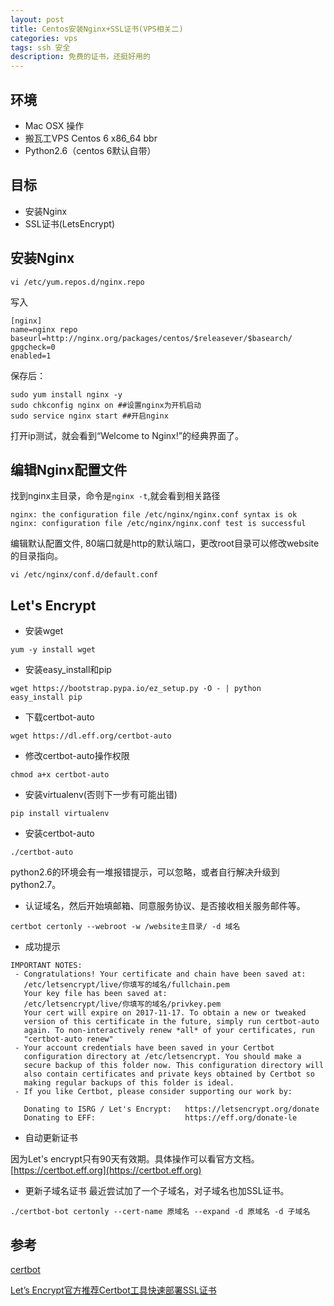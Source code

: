 ```yaml
---
layout: post
title: Centos安装Nginx+SSL证书(VPS相关二)
categories: vps
tags: ssh 安全
description: 免费的证书，还挺好用的
---
```

## 环境
* Mac OSX 操作 
* 搬瓦工VPS Centos 6 x86_64 bbr
* Python2.6（centos 6默认自带）

## 目标
* 安装Nginx
* SSL证书(LetsEncrypt)

## 安装Nginx
```
vi /etc/yum.repos.d/nginx.repo
```

写入

```
[nginx]
name=nginx repo
baseurl=http://nginx.org/packages/centos/$releasever/$basearch/
gpgcheck=0
enabled=1
```

保存后：

```
sudo yum install nginx -y
sudo chkconfig nginx on ##设置nginx为开机启动
sudo service nginx start ##开启nginx
```

打开ip测试，就会看到“Welcome to Nginx!”的经典界面了。

## 编辑Nginx配置文件
找到nginx主目录，命令是```nginx -t```,就会看到相关路径

```
nginx: the configuration file /etc/nginx/nginx.conf syntax is ok
nginx: configuration file /etc/nginx/nginx.conf test is successful
```

编辑默认配置文件, 80端口就是http的默认端口，更改root目录可以修改website的目录指向。

```
vi /etc/nginx/conf.d/default.conf
```

## Let's Encrypt

* 安装wget

```
yum -y install wget
```

* 安装easy_install和pip
```
wget https://bootstrap.pypa.io/ez_setup.py -O - | python
easy_install pip
```

* 下载certbot-auto

```
wget https://dl.eff.org/certbot-auto
```

* 修改certbot-auto操作权限

```
chmod a+x certbot-auto
```

* 安装virtualenv(否则下一步有可能出错)

```
pip install virtualenv
```

* 安装certbot-auto

```
./certbot-auto
```

python2.6的环境会有一堆报错提示，可以忽略，或者自行解决升级到python2.7。

* 认证域名，然后开始填邮箱、同意服务协议、是否接收相关服务邮件等。

```
certbot certonly --webroot -w /website主目录/ -d 域名
```

* 成功提示

```
IMPORTANT NOTES:
 - Congratulations! Your certificate and chain have been saved at:
   /etc/letsencrypt/live/你填写的域名/fullchain.pem
   Your key file has been saved at:
   /etc/letsencrypt/live/你填写的域名/privkey.pem
   Your cert will expire on 2017-11-17. To obtain a new or tweaked
   version of this certificate in the future, simply run certbot-auto
   again. To non-interactively renew *all* of your certificates, run
   "certbot-auto renew"
 - Your account credentials have been saved in your Certbot
   configuration directory at /etc/letsencrypt. You should make a
   secure backup of this folder now. This configuration directory will
   also contain certificates and private keys obtained by Certbot so
   making regular backups of this folder is ideal.
 - If you like Certbot, please consider supporting our work by:

   Donating to ISRG / Let's Encrypt:   https://letsencrypt.org/donate
   Donating to EFF:                    https://eff.org/donate-le

```

* 自动更新证书

因为Let's encrypt只有90天有效期。具体操作可以看官方文档。[https://certbot.eff.org](https://certbot.eff.org)

* 更新子域名证书
最近尝试加了一个子域名，对子域名也加SSL证书。
```
./certbot-bot certonly --cert-name 原域名 --expand -d 原域名 -d 子域名
```

## 参考
[certbot](https://certbot.eff.org/#centos6-nginx)

[Let’s Encrypt官方推荐Certbot工具快速部署SSL证书](http://www.vpsss.net/1304.html)
